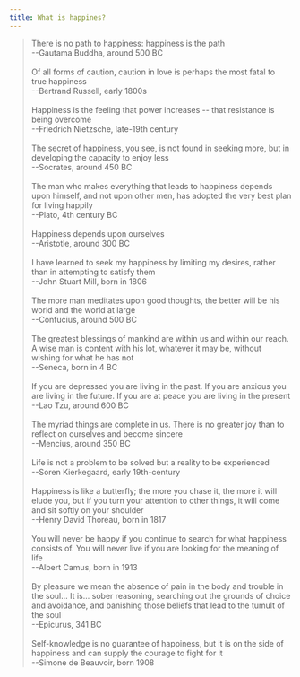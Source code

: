```yaml
---
title: What is happines? 
---
```


> There is no path to happiness: happiness is the path  
  --Gautama Buddha, around 500 BC  
> &nbsp;  
> Of all forms of caution, caution in love is perhaps the most fatal to true happiness  
--Bertrand Russell, early 1800s  
> &nbsp;  
> Happiness is the feeling that power increases -- that resistance is being overcome    
--Friedrich Nietzsche, late-19th century  
> &nbsp;  
> The secret of happiness, you see, is not found in seeking more, but in developing the capacity to enjoy less    
--Socrates, around 450 BC  
> &nbsp;  
> The man who makes everything that leads to happiness depends upon himself, and not upon other men, has adopted the very best plan for living happily    
--Plato, 4th century BC  
> &nbsp;  
> Happiness depends upon ourselves    
--Aristotle, around 300 BC   
> &nbsp;  
>  I have learned to seek my happiness by limiting my desires, rather than in attempting to satisfy them    
--John Stuart Mill, born in 1806  
> &nbsp;    
> The more man meditates upon good thoughts, the better will be his world and the world at large  
--Confucius, around 500 BC  
> &nbsp;  
> The greatest blessings of mankind are within us and within our reach. A wise man is content with his lot, whatever it may be, without wishing for what he has not   
--Seneca, born in 4 BC  
> &nbsp;  
> If you are depressed you are living in the past. If you are anxious you are living in the future. If you are at peace you are living in the present    
--Lao Tzu, around 600 BC  
> &nbsp;    
> The myriad things are complete in us. There is no greater joy than to reflect on ourselves and become sincere    
--Mencius, around 350 BC  
> &nbsp;  
> Life is not a problem to be solved but a reality to be experienced    
--Soren Kierkegaard, early 19th-century  
> &nbsp;   
> Happiness is like a butterfly; the more you chase it, the more it will elude you, but if you turn your attention to other things, it will come and sit softly on your shoulder   
--Henry David Thoreau, born in 1817   
> &nbsp;  
> You will never be happy if you continue to search for what happiness consists of. You will never live if you are looking for the meaning of life    
--Albert Camus, born in 1913  
> &nbsp;  
> By pleasure we mean the absence of pain in the body and trouble in the soul... It is... sober reasoning, searching out the grounds of choice and avoidance, and banishing those beliefs that lead to the tumult of the soul  
--Epicurus, 341 BC  
> &nbsp;  
> Self-knowledge is no guarantee of happiness, but it is on the side of happiness and can supply the courage to fight for it     
--Simone de Beauvoir, born 1908

